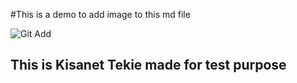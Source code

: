 #This is a demo to add image to this md file

![Git Add](https://github.com/bellaxing/CS445-May2021-Lab1/blob/main/gitadd.png)


## This is Kisanet Tekie made for test purpose 

